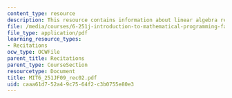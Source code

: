 ```yaml
---
content_type: resource
description: This resource contains information about linear algebra review.
file: /media/courses/6-251j-introduction-to-mathematical-programming-fall-2009/caaa61d752a49c7564f2c3b0755e80e3_MIT6_251JF09_rec02.pdf
file_type: application/pdf
learning_resource_types:
- Recitations
ocw_type: OCWFile
parent_title: Recitations
parent_type: CourseSection
resourcetype: Document
title: MIT6_251JF09_rec02.pdf
uid: caaa61d7-52a4-9c75-64f2-c3b0755e80e3
---
```

